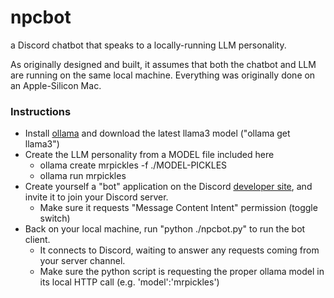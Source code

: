 # npcbot
a Discord chatbot that speaks to a locally-running LLM personality.

As originally designed and built, it assumes that both the chatbot and LLM are running on the same local machine.  Everything was originally done on an Apple-Silicon Mac.

### Instructions

- Install [ollama](https://ollama.com/) and download the latest llama3 model ("ollama get llama3")
- Create the LLM personality from a MODEL file included here
  - ollama create mrpickles -f ./MODEL-PICKLES
  - ollama run mrpickles
- Create yourself a "bot" application on the Discord [developer site](https://discordpy.readthedocs.io/en/stable/discord.html), and invite it to join your Discord server.
    - Make sure it requests "Message Content Intent" permission (toggle switch)
- Back on your local machine, run "python ./npcbot.py" to run the bot client.
    - It connects to Discord, waiting to answer any requests coming from your server channel.
    - Make sure the python script is requesting the proper ollama model in its local HTTP call (e.g. 'model':'mrpickles')

